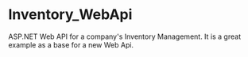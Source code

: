 # Inventory_WebApi
ASP.NET Web API for a company's Inventory Management. It is a great example as a base for a new Web Api.
